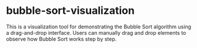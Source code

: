 # bubble-sort-visualization
This is a visualization tool for demonstrating the Bubble Sort algorithm using a drag-and-drop interface. Users can manually drag and drop elements to observe how Bubble Sort works step by step.
